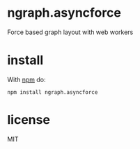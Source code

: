 # ngraph.asyncforce

Force based graph layout with web workers

# install

With [npm](https://npmjs.org) do:

```
npm install ngraph.asyncforce
```

# license

MIT
